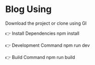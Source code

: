 # Blog Using

Download the project or clone using GI

👉 Install Dependencies
npm install

👉 Development Command
npm run dev

👉 Build Command
npm run build
